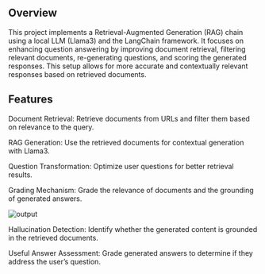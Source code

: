 ## Overview

This project implements a Retrieval-Augmented Generation (RAG) chain using a local LLM (Llama3) and the LangChain framework. It focuses on enhancing question answering by improving document retrieval, filtering relevant documents, re-generating questions, and scoring the generated responses. This setup allows for more accurate and contextually relevant responses based on retrieved documents.

## Features


Document Retrieval: Retrieve documents from URLs and filter them based on relevance to the query.



RAG Generation: Use the retrieved documents for contextual generation with Llama3.


Question Transformation: Optimize user questions for better retrieval results.



Grading Mechanism: Grade the relevance of documents and the grounding of generated answers.



![output](https://github.com/user-attachments/assets/cd1649ab-bc99-48d2-94ae-73ef3cbc0be0)



Hallucination Detection: Identify whether the generated content is grounded in the retrieved documents.



Useful Answer Assessment: Grade generated answers to determine if they address the user’s question.
